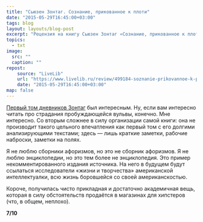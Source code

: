 ```yaml
---
title: "Сьюзен Зонтаг. Сознание, прикованное к плоти"
date: "2015-05-29T16:45:00+03:00"
tags: blog
layout: layouts/blog-post
excerpt: "Рецензия на книгу Сьюзен Зонтаг «Сознание, прикованное к плоти. Дневники и записные книжки. 1964–1980»"
topics:
  - txt
image:
  src: ""
  caption: ""
repost:
    source: "LiveLib"
    url: "https://www.livelib.ru/review/499184-soznanie-prikovannoe-k-ploti-dnevniki-i-zapisnye-knizhki-19641980-syuzen-sontag"
    date: "2015-05-29T16:45:00+03:00"
map: false
---
```


[Первый том дневников Зонтаг](https://www.livelib.ru/book/1000679483-zanovo-rozhdjonnaya-dnevniki-i-zapisnye-knizhki-19471963-syuzen-sontag) был интересным. Ну, если вам интересно читать про страдания пробуждающейся вульвы, конечно. Мне интересно. Со вторым сложнее в силу организации самой книги: она не производит такого цельного впечатления как первый том с его долгими анализирующими текстами; здесь — лишь краткие заметки, рабочие наброски, заметки на полях.

Я не люблю сборники афоризмов, но это не сборник афоризмов. Я не люблю энциклопедии, но это тем более не энциклопедия. Это пример некомментированного издания источника. На него в будущем будут ссылаться исследователи «жизни и творчества» американской интеллектуалки, всю жизнь боровшейся со своей американскостью.

Короче, получилась чисто прикладная и достаточно академичная вещь, которая в силу обстоятельств продаётся в магазинах для хипстеров (что, в общем, неплохо).

**7/10**
